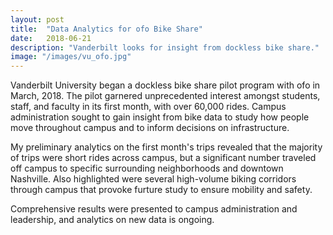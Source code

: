 ```yaml
---
layout: post
title:  "Data Analytics for ofo Bike Share"
date:   2018-06-21
description: "Vanderbilt looks for insight from dockless bike share."
image: "/images/vu_ofo.jpg"
---
```


Vanderbilt University began a dockless bike share pilot program with ofo in March, 2018. The pilot garnered unprecedented interest amongst students, staff, and faculty in its first month, with over 60,000 rides. Campus administration sought to gain insight from bike data to study how people move throughout campus and to inform decisions on infrastructure.

My preliminary analytics on the first month's trips revealed that the majority of trips were short rides across campus, but a significant number traveled off campus to specific surrounding neighborhoods and downtown Nashville. Also highlighted were several high-volume biking corridors through campus that provoke furture study to ensure mobility and safety.

Comprehensive results were presented to campus administration and leadership, and analytics on new data is ongoing.